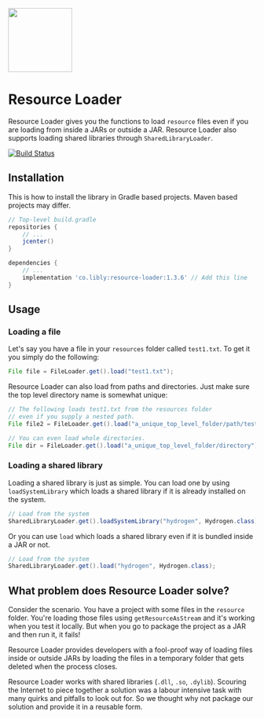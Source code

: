 
<img width="130" style="display: inline;" src="https://filedn.com/lssh2fV92SE8dRT5CWJvvSy/libly/resource-loader.png" />


# Resource Loader

Resource Loader gives you the functions to load `resource` files even if you are loading from inside a JARs or outside a JAR. Resource Loader also supports loading shared libraries through `SharedLibraryLoader`.

<a href='https://semaphoreci.com/libly/resource-loader'> <img src='https://semaphoreci.com/api/v1/libly/resource-loader/branches/master/badge.svg' alt='Build Status'></a>



## Installation

This is how to install the library in Gradle based projects. Maven based projects may differ.

```groovy
// Top-level build.gradle
repositories {
    // ...
    jcenter()
}

dependencies {
    // ...
    implementation 'co.libly:resource-loader:1.3.6' // Add this line
}
```

## Usage

### Loading a file

Let's say you have a file in your `resources` folder called `test1.txt`. To get it you simply do the following:

```java
File file = FileLoader.get().load("test1.txt");
```

Resource Loader can also load from paths and directories. Just make sure the top level directory name is somewhat unique:

```java
// The following loads test1.txt from the resources folder
// even if you supply a nested path.
File file2 = FileLoader.get().load("a_unique_top_level_folder/path/test1.txt");

// You can even load whole directories.
File dir = FileLoader.get().load("a_unique_top_level_folder/directory"); 
```

### Loading a shared library
Loading a shared library is just as simple. You can load one by using `loadSystemLibrary` which loads a shared library if it is already installed on the system.

```java
// Load from the system
SharedLibraryLoader.get().loadSystemLibrary("hydrogen", Hydrogen.class);
```

Or you can use `load` which loads a shared library even if it is bundled inside a JAR or not.

```java
// Load from the system
SharedLibraryLoader.get().load("hydrogen", Hydrogen.class);
```

## What problem does Resource Loader solve?
Consider the scenario. You have a project with some files in the `resource` folder. You're loading those files using `getResourceAsStream` and it's working when you test it locally. But when you go to package the project as a JAR and then run it, it fails!

Resource Loader provides developers with a fool-proof way of loading files inside or outside JARs by loading the files in a temporary folder that gets deleted when the process closes.
 
Resource Loader works with shared libraries (`.dll`, `.so`, `.dylib`). Scouring the Internet to piece together a solution was a labour intensive task with many quirks and pitfalls to look out for. So we thought why not package our solution and provide it in a reusable form.

